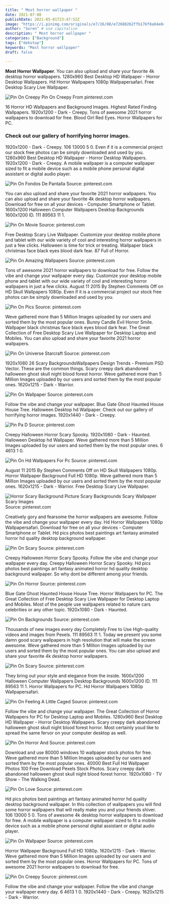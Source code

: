 ```yaml
---
title: " Most horror wallpaper "
date: 2021-07-08
publishDate: 2021-05-01T23:47:52Z
image: "https://i.pinimg.com/originals/e7/26/88/e72688262ffb176f8a84e8cc698af08c.jpg"
author: "Soren" # use capitalize
description: " Most horror wallpaper "
categories: ["Background"]
tags: ["dekstop"]
keywords: "Most horror wallpaper"
draft: false

---
```



**Most Horror Wallpaper**. You can also upload and share your favorite 4k desktop horror wallpapers. 1280x960 Best Desktop HD Wallpaper - Horror Desktop Wallpapers. Hd Horror Wallpapers 1080p Wallpapersafari. Free Desktop Scary Live Wallpaper.

![Pin On Creepy](https://i.pinimg.com/originals/e7/26/88/e72688262ffb176f8a84e8cc698af08c.jpg "Pin On Creepy")
Pin On Creepy From pinterest.com


16 Horror HD Wallpapers and Background Images. Highest Rated Finding Wallpapers. 1920x1200 - Dark - Creepy. Tons of awesome 2021 horror wallpapers to download for free. Blood Girl Red Eyes. Horror Wallpapers for PC.

### Check out our gallery of horrifying horror images.

1920x1200 - Dark - Creepy. 106 13000 5 0. Even if it is a commercial project our stock free photos can be simply downloaded and used by you. 1280x960 Best Desktop HD Wallpaper - Horror Desktop Wallpapers. 1920x1200 - Dark - Creepy. A mobile wallpaper is a computer wallpaper sized to fit a mobile device such as a mobile phone personal digital assistant or digital audio player.


![Pin On Fondos De Pantalla](https://i.pinimg.com/originals/fe/f6/b1/fef6b15886e9c62ac30a000205b8bbfa.jpg "Pin On Fondos De Pantalla")
Source: pinterest.com

You can also upload and share your favorite 2021 horror wallpapers. You can also upload and share your favorite 4k desktop horror wallpapers. Download for free on all your devices - Computer Smartphone or Tablet. 1600x1200 Halloween Computer Wallpapers Desktop Backgrounds 1600x1200 ID. 111 89563 11 1.

![Pin On Movie](https://i.pinimg.com/736x/22/42/3c/22423cdc72a64f8b0553bd69f731cd18.jpg "Pin On Movie")
Source: pinterest.com

Free Desktop Scary Live Wallpaper. Customize your desktop mobile phone and tablet with our wide variety of cool and interesting horror wallpapers in just a few clicks. Halloween is time for trick or treating. Wallpaper black christmas face black eyes blood dark fear. 87 Full of Horror.

![Pin On Amazing Wallpapers](https://i.pinimg.com/originals/8b/fe/48/8bfe48ad3f7e8b49892dad771ebce7ed.png "Pin On Amazing Wallpapers")
Source: pinterest.com

Tons of awesome 2021 horror wallpapers to download for free. Follow the vibe and change your wallpaper every day. Customize your desktop mobile phone and tablet with our wide variety of cool and interesting horror wallpapers in just a few clicks. August 11 2015 By Stephen Comments Off on HD Skull Wallpapers 1080p. Even if it is a commercial project our stock free photos can be simply downloaded and used by you.

![Pin On Pics](https://i.pinimg.com/736x/ea/7b/1a/ea7b1a3a6ba2a70fa7bfb434124c8961.jpg "Pin On Pics")
Source: pinterest.com

Weve gathered more than 5 Million Images uploaded by our users and sorted them by the most popular ones. Bunny Candle Evil Horror Smile. Wallpaper black christmas face black eyes blood dark fear. The Great Collection of Free Desktop Scary Live Wallpaper for Desktop Laptop and Mobiles. You can also upload and share your favorite 2021 horror wallpapers.

![Pin On Universe Starcraft](https://i.pinimg.com/originals/c3/f2/7a/c3f27a211eaaa9416333d23c3e27b03f.jpg "Pin On Universe Starcraft")
Source: pinterest.com

1920x1080 26 Scary BackgroundsWallpapers Design Trends - Premium PSD Vector. These are the common things. Scary creepy dark abandoned halloween ghost skull night blood forest horror. Weve gathered more than 5 Million Images uploaded by our users and sorted them by the most popular ones. 1620x1215 - Dark - Warrior.

![Pin On Wallpaper](https://i.pinimg.com/originals/ea/a7/0f/eaa70fbd6480574233b594b057f70d56.jpg "Pin On Wallpaper")
Source: pinterest.com

Follow the vibe and change your wallpaper. Blue Gate Ghost Haunted House House Tree. Halloween Desktop hd Wallpaper. Check out our gallery of horrifying horror images. 1920x1440 - Dark - Creepy.

![Pin Pa D](https://i.pinimg.com/originals/aa/c6/2a/aac62a9fcef01e136182863417da8efb.jpg "Pin Pa D")
Source: pinterest.com

Creepy Halloween Horror Scary Spooky. 1920x1080 - Dark - Haunted. Halloween Desktop hd Wallpaper. Weve gathered more than 5 Million Images uploaded by our users and sorted them by the most popular ones. 6 4613 1 0.

![Pin On Hd Wallpapers For Pc](https://i.pinimg.com/originals/26/fd/4e/26fd4e78a2cb1396daaf3ad2e1934e80.jpg "Pin On Hd Wallpapers For Pc")
Source: pinterest.com

August 11 2015 By Stephen Comments Off on HD Skull Wallpapers 1080p. Horror Wallpaper Background Full HD 1080p. Weve gathered more than 5 Million Images uploaded by our users and sorted them by the most popular ones. 1620x1215 - Dark - Warrior. Free Desktop Scary Live Wallpaper.

![Horror Scary Background Picture Scary Backgrounds Scary Wallpaper Scary Images](https://i.pinimg.com/736x/7b/f9/3b/7bf93b01c3a3ec04f8ae1aceab865a03.jpg "Horror Scary Background Picture Scary Backgrounds Scary Wallpaper Scary Images")
Source: pinterest.com

Creatively gory and fearsome the horror wallpapers are awesome. Follow the vibe and change your wallpaper every day. Hd Horror Wallpapers 1080p Wallpapersafari. Download for free on all your devices - Computer Smartphone or Tablet. Hd pics photos best paintings art fantasy animated horror hd quality desktop background wallpaper.

![Pin On Scary](https://i.pinimg.com/originals/54/8f/31/548f313c996cf24ce8d5a4aff9d1f849.jpg "Pin On Scary")
Source: pinterest.com

Creepy Halloween Horror Scary Spooky. Follow the vibe and change your wallpaper every day. Creepy Halloween Horror Scary Spooky. Hd pics photos best paintings art fantasy animated horror hd quality desktop background wallpaper. So why dont be different among your friends.

![Pin On Horror](https://i.pinimg.com/originals/ef/ef/84/efef84231c85d5e174f597943cd022dc.jpg "Pin On Horror")
Source: pinterest.com

Blue Gate Ghost Haunted House House Tree. Horror Wallpapers for PC. The Great Collection of Free Desktop Scary Live Wallpaper for Desktop Laptop and Mobiles. Most of the people use wallpapers related to nature cars celebrities or any other topic. 1920x1080 - Dark - Haunted.

![Pin On Backgrounds](https://i.pinimg.com/originals/75/46/0b/75460b270bcfc4b08c8c33ba2dc9ba32.jpg "Pin On Backgrounds")
Source: pinterest.com

Thousands of new images every day Completely Free to Use High-quality videos and images from Pexels. 111 89563 11 1. Today we present you some damn good scary wallpapers in high resolution that will make the screen awesome. Weve gathered more than 5 Million Images uploaded by our users and sorted them by the most popular ones. You can also upload and share your favorite 4k desktop horror wallpapers.

![Pin On Scary](https://i.pinimg.com/originals/b1/9c/ab/b19cabb440436d3c7a2bd15027f8ae66.jpg "Pin On Scary")
Source: pinterest.com

They bring out your style and elegance from the inside. 1600x1200 Halloween Computer Wallpapers Desktop Backgrounds 1600x1200 ID. 111 89563 11 1. Horror Wallpapers for PC. Hd Horror Wallpapers 1080p Wallpapersafari.

![Pin On Feeling A Little Caged](https://i.pinimg.com/originals/72/56/d4/7256d41ca9301097d757218de814e36a.jpg "Pin On Feeling A Little Caged")
Source: pinterest.com

Follow the vibe and change your wallpaper. The Great Collection of Horror Wallpapers for PC for Desktop Laptop and Mobiles. 1280x960 Best Desktop HD Wallpaper - Horror Desktop Wallpapers. Scary creepy dark abandoned halloween ghost skull night blood forest horror. Most certainly youd like to spread the same fervor on your computer desktop as well.

![Pin On Horror And](https://i.pinimg.com/originals/07/65/19/07651973ad9959a61650f6d12512c2b7.jpg "Pin On Horror And")
Source: pinterest.com

Download and use 80000 windows 10 wallpaper stock photos for free. Weve gathered more than 5 Million Images uploaded by our users and sorted them by the most popular ones. 40000 Best Full Hd Wallpaper Photos 100 Free Download Pexels Stock Photos. Scary creepy dark abandoned halloween ghost skull night blood forest horror. 1920x1080 - TV Show - The Walking Dead.

![Pin On Love](https://i.pinimg.com/originals/dc/d9/7c/dcd97c4875dea6f0bb3ff0d688a79f8a.jpg "Pin On Love")
Source: pinterest.com

Hd pics photos best paintings art fantasy animated horror hd quality desktop background wallpaper. In this collection of wallpapers you will find some horror wallpapers that will really make you and your friends shiver. 106 13000 5 0. Tons of awesome 4k desktop horror wallpapers to download for free. A mobile wallpaper is a computer wallpaper sized to fit a mobile device such as a mobile phone personal digital assistant or digital audio player.

![Pin On Wallpaper](https://i.pinimg.com/originals/fb/00/5b/fb005b7b382c533b1387f75d14de5291.jpg "Pin On Wallpaper")
Source: pinterest.com

Horror Wallpaper Background Full HD 1080p. 1620x1215 - Dark - Warrior. Weve gathered more than 5 Million Images uploaded by our users and sorted them by the most popular ones. Horror Wallpapers for PC. Tons of awesome 2021 horror wallpapers to download for free.

![Pin On Creepy](https://i.pinimg.com/originals/e7/26/88/e72688262ffb176f8a84e8cc698af08c.jpg "Pin On Creepy")
Source: pinterest.com

Follow the vibe and change your wallpaper. Follow the vibe and change your wallpaper every day. 6 4613 1 0. 1920x1440 - Dark - Creepy. 1620x1215 - Dark - Warrior.

